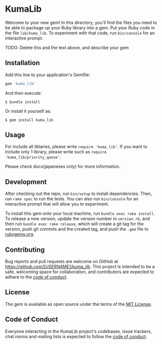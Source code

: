 # KumaLib

Welcome to your new gem! In this directory, you'll find the files you need to be able to package up your Ruby library into a gem. Put your Ruby code in the file `lib/kuma_lib`. To experiment with that code, run `bin/console` for an interactive prompt.

TODO: Delete this and the text above, and describe your gem

## Installation

Add this line to your application's Gemfile:

```ruby
gem 'kuma_lib'
```

And then execute:

    $ bundle install

Or install it yourself as:

    $ gem install kuma_lib

## Usage

For include all liblaries, please write `require 'kuma_lib'`.
If you want to include only 1 library, please write such as `require 'kuma_lib/priority_queue'`.

Please check docs(japaneses only) for more information.

## Development

After checking out the repo, run `bin/setup` to install dependencies. Then, run `rake spec` to run the tests. You can also run `bin/console` for an interactive prompt that will allow you to experiment.

To install this gem onto your local machine, run `bundle exec rake install`. To release a new version, update the version number in `version.rb`, and then run `bundle exec rake release`, which will create a git tag for the version, push git commits and the created tag, and push the `.gem` file to [rubygems.org](https://rubygems.org).

## Contributing

Bug reports and pull requests are welcome on GitHub at https://github.com/[USERNAME]/kuma_lib. This project is intended to be a safe, welcoming space for collaboration, and contributors are expected to adhere to the [code of conduct](https://github.com/[USERNAME]/kuma_lib/blob/master/CODE_OF_CONDUCT.md).

## License

The gem is available as open source under the terms of the [MIT License](https://opensource.org/licenses/MIT).

## Code of Conduct

Everyone interacting in the KumaLib project's codebases, issue trackers, chat rooms and mailing lists is expected to follow the [code of conduct](https://github.com/[USERNAME]/kuma_lib/blob/master/CODE_OF_CONDUCT.md).
